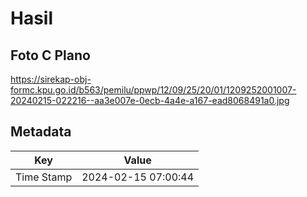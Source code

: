 # Hasil

## Foto C Plano

https://sirekap-obj-formc.kpu.go.id/b563/pemilu/ppwp/12/09/25/20/01/1209252001007-20240215-022216--aa3e007e-0ecb-4a4e-a167-ead8068491a0.jpg


## Metadata

| Key        | Value               |
| ---------- | ------------------- |
| Time Stamp | 2024-02-15 07:00:44 |



